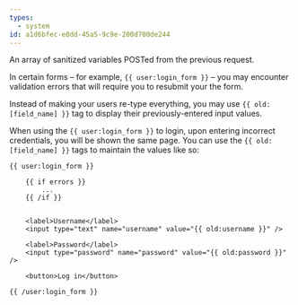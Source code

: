 ```yaml
---
types:
  - system
id: a1d6bfec-e0dd-45a5-9c9e-200d700de244
---
```

An array of sanitized variables POSTed from the previous request.

In certain forms – for example, `{{ user:login_form }}` – you may encounter validation errors that will require you to resubmit your the form.

Instead of making your users re-type everything, you may use `{{ old:[field_name] }}` tag to display their previously-entered input values.

When using the `{{ user:login_form }}` to login, upon entering incorrect credentials, you will be shown the same page. You can use the `{{ old:[field_name] }}` tags to maintain the values like so:

```
{{ user:login_form }}

    {{ if errors }}
        ...
    {{ /if }}


    <label>Username</label>
    <input type="text" name="username" value="{{ old:username }}" />

    <label>Password</label>
    <input type="password" name="password" value="{{ old:password }}" />

    <button>Log in</button>

{{ /user:login_form }}
```
